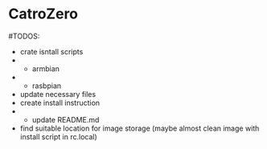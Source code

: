 # CatroZero

#TODOS:
* crate isntall scripts
* * armbian
* * rasbpian
* update necessary files
* create install instruction
* * update README.md
* find suitable location for image storage (maybe almost clean image with install script in rc.local)

